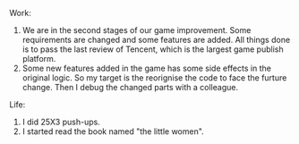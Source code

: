Work:
1. We are in the second stages of our game improvement. Some requirements are changed and some features are added. All things done is to pass the last review of Tencent, which is the largest game publish platform.
2. Some new features added in the game has some side effects in the original logic. So my target is the reorignise the code to face the furture change. Then I debug the changed parts with a colleague.

Life:
1. I did 25X3 push-ups.
2. I started read the book named "the little women".
